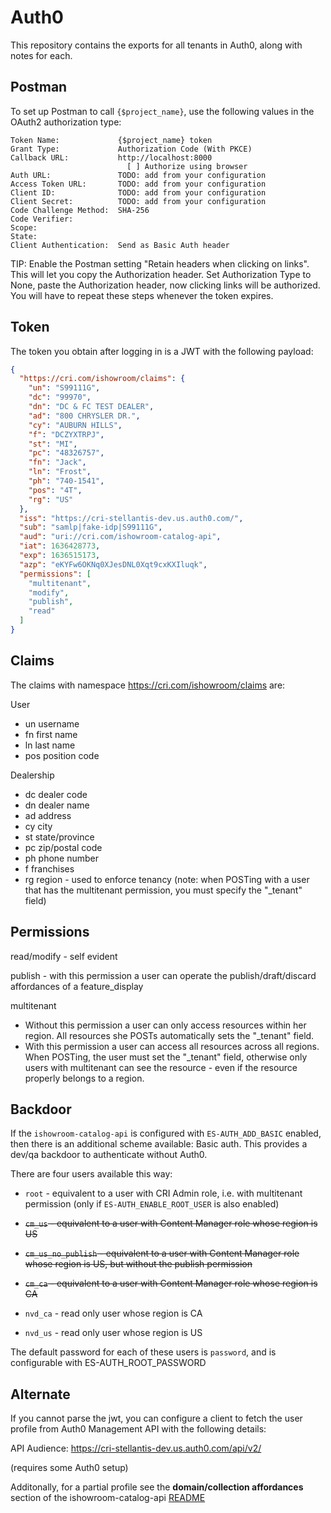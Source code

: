 # Auth0

This repository contains the exports for all tenants in Auth0, along with notes for each.



## Postman

To set up Postman to call `{$project_name}`, use the following values in the OAuth2 authorization type:

```
Token Name:             {$project_name} token
Grant Type:             Authorization Code (With PKCE)
Callback URL:           http://localhost:8000
                          [ ] Authorize using browser
Auth URL:               TODO: add from your configuration
Access Token URL:       TODO: add from your configuration
Client ID:              TODO: add from your configuration
Client Secret:          TODO: add from your configuration
Code Challenge Method:  SHA-256
Code Verifier:
Scope:
State:
Client Authentication:  Send as Basic Auth header
```

TIP: Enable the Postman setting "Retain headers when clicking on links".  This will let you copy the Authorization header.  Set Authorization Type to None, paste the Authorization header, now clicking links will be authorized.  You will have to repeat these steps whenever the token expires.

## Token
The token you obtain after logging in is a JWT with the following payload:

```json
{
  "https://cri.com/ishowroom/claims": {
    "un": "S99111G",
    "dc": "99970",
    "dn": "DC & FC TEST DEALER",
    "ad": "800 CHRYSLER DR.",
    "cy": "AUBURN HILLS",
    "f": "DCZYXTRPJ",
    "st": "MI",
    "pc": "48326757",
    "fn": "Jack",
    "ln": "Frost",
    "ph": "740-1541",
    "pos": "4T",
    "rg": "US"
  },
  "iss": "https://cri-stellantis-dev.us.auth0.com/",
  "sub": "samlp|fake-idp|S99111G",
  "aud": "uri://cri.com/ishowroom-catalog-api",
  "iat": 1636428773,
  "exp": 1636515173,
  "azp": "eKYFw6OKNq0XJesDNL0Xqt9cxKXIluqk",
  "permissions": [
    "multitenant",
    "modify",
    "publish",
    "read"
  ]
}
```



## Claims

The claims with namespace https://cri.com/ishowroom/claims are:

User

* un	username
* fn	first name
* ln	last name
* pos	position code

Dealership

* dc	dealer code
* dn	dealer name
* ad	address
* cy	city
* st	state/province
* pc	zip/postal code
* ph	phone number
* f		franchises
* rg	region - used to enforce tenancy (note: when POSTing with a user that has the multitenant permission, you must specify the "_tenant" field)



## Permissions

read/modify - self evident

publish - with this permission a user can operate the publish/draft/discard affordances of a feature_display

multitenant 

* Without this permission a user can only access resources within her region.  All resources she POSTs automatically sets the "_tenant" field.
* With this permission a user can access all resources across all regions.  When POSTing, the user must set the "_tenant" field, otherwise only users with multitenant can see the resource - even if the resource properly belongs to a region.



## Backdoor

If the `ishowroom-catalog-api` is configured with `ES-AUTH_ADD_BASIC` enabled, then there is an additional scheme available: Basic auth.  This provides a dev/qa backdoor to authenticate without Auth0.



There are four users available this way:

* `root` - equivalent to a user with CRI Admin role, i.e. with multitenant permission (only if `ES-AUTH_ENABLE_ROOT_USER` is also enabled)
* ~~`cm_us` - equivalent to a user with Content Manager role whose region is US~~

* ~~`cm_us_no_publish` - equivalent to a user with Content Manager role whose region is US, but without the publish permission~~
* ~~`cm_ca` - equivalent to a user with Content Manager role whose region is CA~~
* `nvd_ca` - read only user whose region is CA
* `nvd_us` - read only user whose region is US



The default password for each of these users is `password`, and is configurable with ES-AUTH_ROOT_PASSWORD



## Alternate

If you cannot parse the jwt, you can configure a client to fetch the user profile from Auth0 Management API with the following details:

API Audience: https://cri-stellantis-dev.us.auth0.com/api/v2/

(requires some Auth0 setup)

Additonally, for a partial profile see the **domain/collection affordances** section of the ishowroom-catalog-api [README](https://us-east-2.console.aws.amazon.com/codesuite/codecommit/repositories/ishowroom-catalog-api/browse?region=us-east-2)

